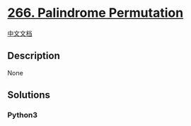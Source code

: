 # [266. Palindrome Permutation](https://leetcode.com/problems/palindrome-permutation)

[中文文档](/leetcode/0200-0299/0266.Palindrome%20Permutation/README.md)

## Description

None

## Solutions

<!-- tabs:start -->

### **Python3**

```python

```

<!-- tabs:end -->
